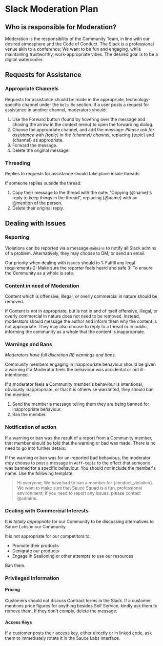# Slack Moderation Plan
## Who is responsible for Moderation?
Moderation is the responsibility of the Community Team, in line with our desired atmosphere and the Code of Conduct.  The Slack is a professional venue akin to a conference; We want to be fun and engaging, while maintaining trustworthy, work-appropriate vibes.  The desired goal is to be a digital watercooler.

## Requests for Assistance
### Appropriate Channels
Requests for assistance should be made in the appropriate, technology-specific channel under the `Help Me` section.  If a user posts a request for assistance in another channel, moderators should:
1. Use the Forward button (found by hovering over the message and chosing the arrow in the context menu) to open the forwarding dialog.
2. Choose the appropriate channel, and add the message: _Please ask for assistance with {topic} in the {channel} channel_, replacing {topic} and {channel} as appropriate.
3. Forward the message.
4. Delete the original message.

### Threading
Replies to requests for assistance should take place inside threads.

If someone replies outside the thread:
1. Copy their message to the thread with the note: "Copying {@name}'s reply to keep things in the thread", replacing {@name} with an @mention of the person.
2. Delete their original reply.

## Dealing with Issues
### Reporting
Violations can be reported via a message `@admins` to notify all Slack admins of a problem.  Alternatively, they may choose to DM, or send an email.

Our priority when dealing with issues should to 
1: Fulfill any legal requirements 
2: Make sure the reporter feels heard and safe
3: To ensure the Community as a whole is safe.  

### Content in need of Moderation
Content which is offensive, illegal, or overly commercial in nature should be removed.

If Content is not in appropriate, but is not in and of itself offensive, illegal, or overly commercial in nature does not need to be removed.  Instead, moderators should message the author and inform them why the content is not appropriate.  They may also choose to reply to a thread or in public, informing the community as a whole that the content is inappropriate.

### Warnings and Bans
*Moderators have full discretion RE warnings and bans.*

Community members engaging in inappropriate behaviour should be given a warning if a Moderator feels the behaviour was accidental or not ill-intentioned.

If a moderator feels a Community member's behaviour is intentional, obviously inappropriate, or that it is otherwise warranted, they should ban the member:
1. Send the member a message telling them they are being banned for inappropriate behaviour.
2. Ban the member.

### Notification of action
If a warning or ban was the result of a report from a Community member, that member should be told that the warning or bad was made.  There is no need to go into further details.

If the warning or ban was for un-reported bad behavious, the moderator _may_ choose to post a message in `#off-topic` to the effect that someone was banned for a specific behaviour.  You should *not* include the member's name.  Use the following template: 

> Hi everyone; We have had to ban a member for {conduct_violation}.  We want to make sure that Sauce Squad is a fun, professional environment; If you need to report any issues, please contact @admins.

### Dealing with Commercial Interests
It is _totally appropriate_ for our Community to be discussing alternatives to Sauce Labs in our Community.  

It is not appropriate for our competitors to:
* Promote their products
* Denigrate our products
* Engage in Sealioning or other attempts to use our resources

Ban them.

### Privileged Information
#### Pricing
Customers should not discuss Contract terms in the Slack.  If a customer mentions price figures for anything besides Self Service, kindly ask them to remove them.  If they don't comply, delete the message.

#### Access Keys
If a customer posts their access key, either directly or in linked code, ask them to immediately rotate it in the Sauce Labs interface.
